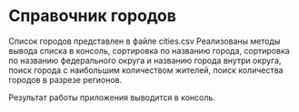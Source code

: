 # Справочник городов

Список городов представлен в файле cities.csv Реализованы методы вывода списка в консоль, сортировка по названию города, сортировка по названию федерального округа и названию города внутри округа, поиск города с наибольшим количеством жителей, поиск количества городов в разрезе регионов.

Результат работы приложения выводится в консоль.